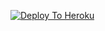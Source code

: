 [![Deploy To Heroku](https://www.herokucdn.com/deploy/button.svg)](https://heroku.com/deploy?template=https://github.com/hover00/)
